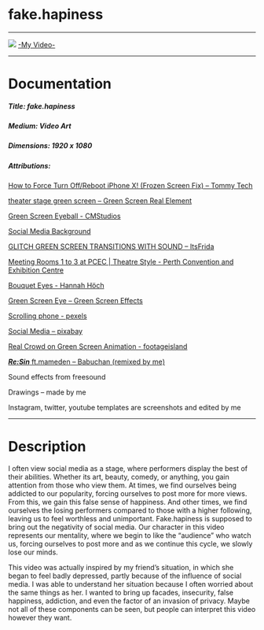 # fake.hapiness
___________

![](https://i.imgur.com/5SqF1kS.jpg)
 [-My Video-]( https://youtu.be/DD3IsGm6hbE)
_______
# Documentation
##### Title: fake.hapiness
##### Medium: Video Art
##### Dimensions: 1920 x 1080
##### Attributions:
[How to Force Turn Off/Reboot iPhone X! (Frozen Screen Fix) – Tommy Tech]( https://www.youtube.com/watch?v=MwLYpQdHp9c)

[theater stage green screen – Green Screen Real Element](https://www.youtube.com/watch?v=KNwWEIZDbBA)

[Green Screen Eyeball - CMStudios]( https://www.youtube.com/watch?v=FnG_wV7sPzM)

[Social Media Background]( http://www.sensov.com/question/how-can-i-drive-engagement-on-social-media-before-my-event/)

[GLITCH GREEN SCREEN TRANSITIONS WITH SOUND – ItsFrida]( https://www.youtube.com/watch?v=3XLC9QA5OPs)

[Meeting Rooms 1 to 3 at PCEC | Theatre Style - Perth Convention and Exhibition Centre]( https://www.youtube.com/watch?v=KnjNd6fm8uw)

[Bouquet Eyes - Hannah Höch]( https://theartstack.com/artist/hannah-hoch/bouquet-eyes-1930)

[Green Screen Eye – Green Screen Effects]( https://www.youtube.com/watch?v=jECkjk0eg54)

[Scrolling phone  - pexels]( https://videos.pexels.com/videos/person-scrolling-a-samsung-smartphone-1666551)

[Social Media – pixabay]( https://pixabay.com/videos/social-media-smart-phone-mobile-1360/)

[Real Crowd on Green Screen Animation - footageisland]( https://www.youtube.com/watch?v=kCJugpnwBK4)

[___Re:Sin___ ft.mameden – Babuchan (remixed by me)]( https://www.youtube.com/watch?v=Ft2OrjYbtYU)

Sound effects from freesound

Drawings – made by me

Instagram, twitter, youtube templates are screenshots and edited by me
 
______


# Description

I often view social media as a stage, where performers display the best of their abilities. Whether its art, beauty, comedy, or anything, you gain attention from those who view them. At times, we find ourselves being addicted to our popularity, forcing ourselves to post more for more views. From this, we gain this false sense of happiness. And other times, we find ourselves the losing performers compared to those with a higher following, leaving us to feel worthless and unimportant. Fake.hapiness is supposed to bring out the negativity of social media. Our character in this video represents our mentality, where we begin to like the “audience” who watch us, forcing ourselves to post more and as we continue this cycle, we slowly lose our minds. 

This video was actually inspired by my friend’s situation, in which she began to feel badly depressed, partly because of the influence of social media. I was able to understand her situation because I often worried about the same things as her. I wanted to bring up facades, insecurity, false happiness, addiction, and even the factor of an invasion of privacy. Maybe not all of these components can be seen, but people can interpret this video however they want.


